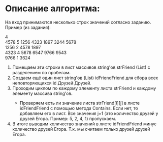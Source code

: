 <h1>Описание алгоритма:</h1>
<p>На вход принимаются несколько строк значений согласно заданию. Пример (из задания):</p>
<p>4</br>
4578 5 1256 4323 1897 3244 5678</br>
1256 2 4578 1897</br>
4323 4 5678 6547 9766 9543</br>
9766 1 3624</p>

<ol>
    <li>Помещаем эти строки в лист массивов string'ов strFriend (List<string[]>) с разделением по пробелам.</li>
    <li>Создаем ещё один лист string'ов (List<string>) idFriendFriend для сбора всех неповторяющихся id Друзей Друзей.</li>
    <li>Проходим циклом по каждому элементу листа strFriend и каждому элементу массива string'ов.</li>
    <ul><li>Проверяем есть ли значение листа strFriend[i][j] в листе idFriendFriend с помощью метода Contains. Если нет, то                  добавляем его в лист. Все значения j=1 (это количество друзей у друзей Егора. Пример: 5, 2, 4, 1) пропускаем.</li></ul>
    <li>В итоге выводим количество значений в листе idFriendFriend минус количество друзей Егора. Т.к. мы считаем только друзей друзей     Егора.</li>
</ol>
